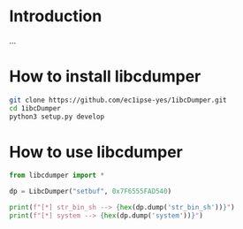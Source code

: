 # Introduction

...

# How to install libcdumper

```bash
git clone https://github.com/ec1ipse-yes/1ibcDumper.git
cd 1ibcDumper
python3 setup.py develop
```

# How to use libcdumper

```python
from libcdumper import *

dp = LibcDumper("setbuf", 0x7F6555FAD540)

print(f"[*] str_bin_sh --> {hex(dp.dump('str_bin_sh'))}")
print(f"[*] system --> {hex(dp.dump('system'))}")
```